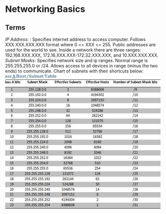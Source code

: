 # Networking Basics
## Terms
*IP Address*: : Specifies internet address to access computer.  Follows XXX.XXX.XXX.XXX format where 0 <= XXX <= 255.  Public addresses are used for the world to see.  Inside a network there are three ranges: 192.168.XXX.XXX, 172.16.XXX.XXX-172.32.XXX.XXX, and 10.XXX.XXX.XXX.
*Subnet Masks*: Specifies network size and ip ranges.  Normal range is 255.255.255.0 or /24.  Allows access to all devices in range (minus the two ends) to communicate.  Chart of subnets with their shortcuts below:
![Subnet Masks](resources/subnets.png)
